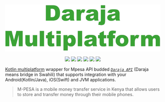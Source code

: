<p align="center"><img src="assets/logo.png" alt="Daraja Multiplatform logo"></p>

<p align="center">
<img  src="https://img.shields.io/badge/-ANDROID-3AA335?logo=android&logoColor=white&style=for-the-badge">
<img  src="https://img.shields.io/badge/-IOS-3AA335?logo=ios&logoColor=white&style=for-the-badge">
<img  src="https://img.shields.io/badge/-WEB-CCCCCC?logo=javascript&logoColor=606060&style=for-the-badge">
<img  src="https://img.shields.io/badge/-WINDOWS-3AA335?logo=windows&logoColor=white&style=for-the-badge">
<img  src="https://img.shields.io/badge/-LINUX-3AA335?logo=linux&logoColor=white&style=for-the-badge">
<img  src="https://img.shields.io/badge/-MACOS-3AA335?logo=apple&logoColor=white&style=for-the-badge">
</p>

[Kotlin multiplatform](https://kotlinlang.org/docs/multiplatform.html) wrapper for Mpesa API budded [_`Daraja API`_](https://developer.safaricom.co.ke/) (Daraja means bridge in Swahili) that supports integration with your Android(Kotlin/Java), iOS(Swift) and JVM applications.
> M-PESA is a mobile money transfer service in Kenya that allows users to store and transfer money through their mobile phones.
